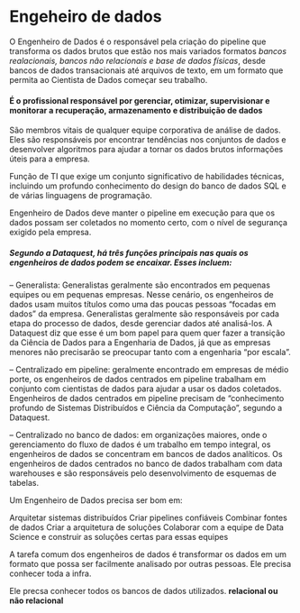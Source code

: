 # Engeheiro de dados 

O Engenheiro de Dados é o responsável pela criação do pipeline que transforma os dados brutos que estão nos mais variados formatos *bancos realacionais, bancos não relacionais e base de dados físicas*, desde bancos de dados transacionais até arquivos de texto, em um formato que permita ao Cientista de Dados começar seu trabalho.

#### É o profissional responsável por gerenciar, otimizar, supervisionar e monitorar a recuperação, armazenamento e distribuição de dados

 São membros vitais de qualquer equipe corporativa de análise de dados. Eles são responsáveis por encontrar tendências nos conjuntos de dados e desenvolver algoritmos para ajudar a tornar os dados brutos informações úteis para a empresa.
 
 Função de TI que exige um conjunto significativo de habilidades técnicas, incluindo um profundo conhecimento do design do banco de dados SQL e de várias linguagens de programação. 
 
 Engenheiro de Dados deve manter o  pipeline em execução para que os dados possam ser coletados no momento certo, com o nível de segurança exigido pela empresa.
 
 
 ##### Segundo a Dataquest, há três funções principais nas quais os engenheiros de dados podem se encaixar. Esses incluem:

– Generalista: Generalistas geralmente são encontrados em pequenas equipes ou em pequenas empresas. Nesse cenário, os engenheiros de dados usam muitos títulos como uma das poucas pessoas “focadas em dados” da empresa. Generalistas geralmente são responsáveis por cada etapa do processo de dados, desde gerenciar dados até analisá-los. A Dataquest diz que esse é um bom papel para quem quer fazer a transição da Ciência de Dados para a Engenharia de Dados, já que as empresas menores não precisarão se preocupar tanto com a engenharia “por escala”.

– Centralizado em pipeline: geralmente encontrado em empresas de médio porte, os engenheiros de dados centrados em pipeline trabalham em conjunto com cientistas de dados para ajudar a usar os dados coletados. Engenheiros de dados centrados em pipeline precisam de “conhecimento profundo de Sistemas Distribuídos e Ciência da Computação”, segundo a Dataquest.

– Centralizado no banco de dados: em organizações maiores, onde o gerenciamento do fluxo de dados é um trabalho em tempo integral, os engenheiros de dados se concentram em bancos de dados analíticos. Os engenheiros de dados centrados no banco de dados trabalham com data warehouses e são responsáveis pelo desenvolvimento de esquemas de tabelas.

Um Engenheiro de Dados precisa ser bom em:

Arquitetar sistemas distribuídos
Criar pipelines confiáveis
Combinar fontes de dados
Criar a arquitetura de soluções
Colaborar com a equipe de Data Science e construir as soluções certas para essas equipes


A tarefa comum dos engenheiros de dados é transformar os dados em um formato que possa ser facilmente analisado por outras pessoas.
Ele precisa conhecer toda a infra.

Ele precsa conhecer todos os bancos de dados utilizados. 
**relacional ou não relacional**




